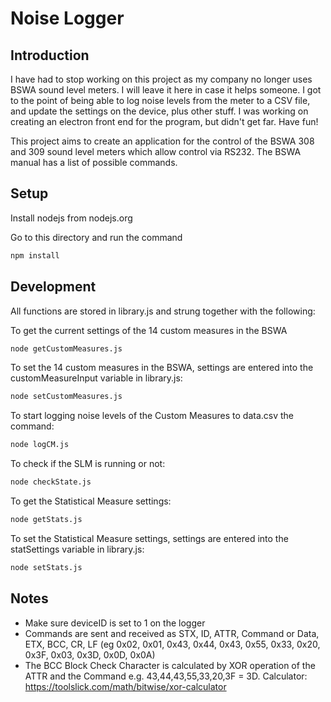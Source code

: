 # Noise Logger

## Introduction

I have had to stop working on this project as my company no longer uses BSWA sound level meters.  I will leave it here in case it helps someone.  I got to the point of being able to log noise levels from the meter to a CSV file, and update the settings on the device, plus other stuff.  I was working on creating an electron front end for the program, but didn't get far.  Have fun!

This project aims to create an application for the control of the BSWA 308 and 309 sound level meters which allow control via RS232.  The BSWA manual has a list of possible commands.

## Setup

Install nodejs from nodejs.org

Go to this directory and run the command

```sh
npm install
```

## Development
All functions are stored in library.js and strung together with the following:

To get the current settings of the 14 custom measures in the BSWA
```sh
node getCustomMeasures.js
```

To set the 14 custom measures in the BSWA, settings are entered into the customMeasureInput variable in library.js:
```sh
node setCustomMeasures.js
```

To start logging noise levels of the Custom Measures to data.csv the command:
```sh
node logCM.js
```

To check if the SLM is running or not:
```sh
node checkState.js
```

To get the Statistical Measure settings:
```sh
node getStats.js
```

To set the Statistical Measure settings, settings are entered into the statSettings variable in library.js:
```sh
node setStats.js
```

## Notes

* Make sure deviceID is set to 1 on the logger
* Commands are sent and received as STX, ID, ATTR, Command or Data, ETX, BCC, CR, LF (eg 0x02, 0x01, 0x43, 0x44, 0x43, 0x55, 0x33, 0x20, 0x3F, 0x03, 0x3D, 0x0D, 0x0A)
* The BCC Block Check Character is calculated by XOR operation of the ATTR and the Command e.g. 43,44,43,55,33,20,3F = 3D. Calculator: https://toolslick.com/math/bitwise/xor-calculator
